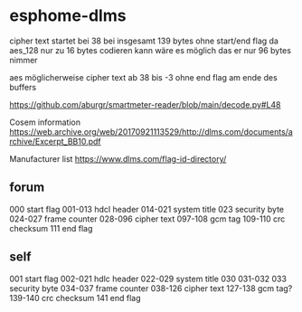 # esphome-dlms




cipher text startet bei 38 bei insgesamt 139 bytes ohne start/end flag
da aes_128 nur zu 16 bytes codieren kann wäre es möglich das er nur 96 bytes nimmer

aes möglicherweise cipher text ab 38 bis -3 ohne end flag am ende des buffers




https://github.com/aburgr/smartmeter-reader/blob/main/decode.py#L48

Cosem information
https://web.archive.org/web/20170921113529/http://dlms.com/documents/archive/Excerpt_BB10.pdf

Manufacturer list
https://www.dlms.com/flag-id-directory/

forum
--------------------
000	start flag
001-013	hdcl header
014-021	system title
023	security byte
024-027	frame counter
028-096 cipher text
097-108	gcm tag
109-110	crc checksum
111	end flag


self
--------------------
001	start flag
002-021	hdlc header
022-029 system title
030
031-032
033	security byte
034-037	frame counter
038-126	cipher text
127-138	gcm tag?
139-140	crc checksum
141	end flag